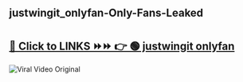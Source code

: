 
 ## justwingit_onlyfan-Only-Fans-Leaked

# <h2><a href="https://clipsfans.com/justwingit_onlyfan&ref=git">🔗 Click to LINKS ⏩⏩ 👉 🟢 justwingit onlyfan </a></h2>

<a href="https://clipsfans.com/justwingit_onlyfan&ref=git" rel="nofollow" data-target="animated-image.originalLink"><img src="https://i.ibb.co.com/xMMVF88/686577567.gif" alt="Viral Video Original" style="max-width: 100%; display: inline-block;" data-target="animated-image.originalImage"></a>
